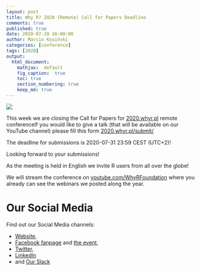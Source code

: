 ```yaml
---
layout: post
title: Why R? 2020 (Remote) Call for Papers Deadline
comments: true
published: true
date: 2020-07-28 16:00:00
author: Marcin Kosiński
categories: [conference]
tags: [2020]
output:
  html_document:
    mathjax:  default
    fig_caption:  true
    toc: true
    section_numbering: true
    keep_md: true
---
```


<img src="/foundation/images/fulls/whyr2020/updated_cover2020_small.jpg" class="fit image"> 

This week we are closing the Call for Papers for [2020.whyr.pl](https://2020.whyr.pl) remote conferenceIf you would like to give a talk (that will be available on our YouTube channel) please fill this form  [2020.whyr.pl/submit/](https://2020.whyr.pl/submit/)

The deadline for submissions is 2020-07-31 23:59 CEST (UTC+2)!

Looking forward to your submissions!

As the meeting is held in English we invite R users from all over the globe!

We will stream the conference on [youtube.com/WhyRFoundation](https://youtube.com/WhyRFoundation) where you already can see the webinars we posted along the year.

# Our Social Media

Find out our Social Media channels: 
- [Website](http://whyr.pl/2020/), 
- [Facebook fanpage](https://www.facebook.com/whyRconf/) and [the event](https://www.facebook.com/events/338207787063345/), 
- [Twitter](https://twitter.com/whyRconf), 
- [LinkedIn](https://www.linkedin.com/company/why-r/) 
- and [Our Slack](https://join.slack.com/t/whyr/shared_invite/enQtNzcwMjExODk0NzM3LTRkMjhkYzliYzc5MGJhMzRlMzc1YzM0ZWJmNjM4MGNmMmM0MzYzZWJjYjhkZWM4ODA3MGY4MTUwNmJhMGNjNmY)

